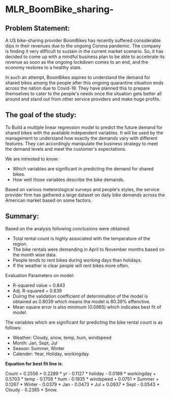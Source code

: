 # MLR_BoomBike_sharing-
 
## Problem Statement:

A US bike-sharing provider BoomBikes has recently suffered considerable dips in their revenues due to the ongoing Corona pandemic. The company is finding it very difficult to sustain in the current market scenario. So, it has decided to come up with a mindful business plan to be able to accelerate its revenue as soon as the ongoing lockdown comes to an end, and the economy restores to a healthy state.

In such an attempt, BoomBikes aspires to understand the demand for shared bikes among the people after this ongoing quarantine situation ends across the nation due to Covid-19. They have planned this to prepare themselves to cater to the people's needs once the situation gets better all around and stand out from other service providers and make huge profits.


## The goal of the study:
To Build a multiple linear regression model to predict the future demand for shared bikes with the available independent variables. It will be used by the management to understand how exactly the demands vary with different features. They can accordingly manipulate the business strategy to meet the demand levels and meet the customer's expectations. 

We are intrested to know:
 - Which variables are significant in predicting the demand for shared bikes.
 - How well those variables describe the bike demands.


Based on various meteorological surveys and people's styles, the service provider firm has gathered a large dataset on daily bike demands across the American market based on some factors. 

## Summary:

Based on the analysis following conclusions were obtained:
- Total rental count is highly associated with the temperature of the region.
- The bike rentals were demanding in April to November months based on the month wise data.
- People tends to rent bikes during working days than holidays.
- If the weather is clear people will rent bikes more often.

Evaluation Parameters on model:
 - R-squared value = 0.843
 - Adj. R-squared = 0.839
 - Duirng the validation coefficient of determination of the model is obtained as 0.8039 which means the model is 80.39% effenctive. 
 - Mean square error is also minimum (0.0965) which indicates best fit of model.

The variables which are significant for predicting the bike rental count is as follows:
 - Weather: Cloudy, snow, temp, hum, windspeed
 - Month: Jan, Sept, Jul
 - Season: Summer, Winter
 - Calender: Year, Holiday, workingday.


**Equation for best fit line is**:
 
 Count = 0.2556 + 0.2289 * yr - 0.1127 * holiday - 0.0189 * workingday + 0.5703 * temp - 0.1708 * hum - 0.1935 * windspeed  + 0.0751 * Summer + 0.1267 * Winter - 0.0379 * Jan - 0.0473 * Jul + 0.0937 * Sept - 0.0543 * Cloudy - 0.2385 * Snow.

